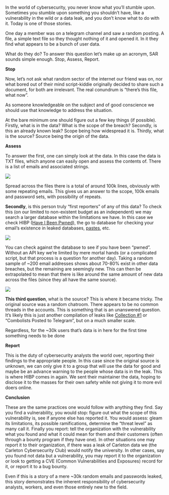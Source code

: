 <!-- title: The SAR Approach: Responding to Data Leaks with Integrity -->
<!-- author: Maxwell -->

In the world of cybersecurity, you never know what you’ll stumble upon. Sometimes you stumble upon something you shouldn’t have, like a vulnerability in the wild or a data leak, and you don’t know what to do with it. Today is one of those stories.

One day a member was on a telegram channel and saw a random posting. A file, a simple text file so they thought nothing of it and opened it. In it they find what appears to be a bunch of user data.

What do they do? To answer this question let’s make up an acronym, SAR sounds simple enough. Stop, Assess, Report.

__**Stop**__

Now, let’s not ask what random sector of the internet our friend was on, nor what bored out of their mind script-kiddie originally decided to share such a document, for both are irrelevant. The real conundrum is “there’s this file, what now”.

As someone knowledgeable on the subject and of good conscience we should use that knowledge to address the situation.

At the bare minimum one should figure out a few key things (if possible). Firstly, what is in the data? What is the scope of the breach? Secondly, is this an already known leak? Scope being how widespread it is. Thirdly, what is the source? Source being the origin of the data.

__**Assess**__

To answer the first, one can simply look at the data. In this case the data is TXT files, which anyone can easily open and assess the contents of. There is a list of emails and associated strings.

![](/img/max/pastecontent.png)

Spread across the files there is a total of around 100k lines, obviously with some repeating emails. This gives us an answer to the scope, 100k emails and password sets, with possibility of repeats.

__Secondly__, is this person truly “first reporters” of any of this data? To check this (on our limited to non-existent budget as an independent) we may search a larger database within the limitations we have. In this case we check HIBP ([Have I Been Pwned](https://haveibeenpwned.com/)), the go to database for checking your email’s existence in leaked databases, [pastes](https://haveibeenpwned.com/Pastes), etc.

![](/img/max/HIBP_1.png)

You can check against the database to see if you have been “pwned”. Without an API key we’re limited by mere mortal hands (or a complicated script, but that process is a question for another day). Taking a random sample of ~200 email addresses shows about 70-80% exist in other data breaches, but the remaining are seemingly new. This can then be extrapolated to mean that there is like around the same amount of new data across the files (since they all have the same source).

![](/img/max/HIBP_2.png)

__This third question__, what is the source? This is where it became tricky. The original source was a random chatroom. There appears to be no common threads in the accounts. This is something that is an unanswered question. It’s likely this is just another compilation of leaks like [Collection #1](https://www.troyhunt.com/the-773-million-record-collection-1-data-reach/) or “Combolists Posted to Telegram”, but on a much smaller scale.

Regardless, for the ~30k users that’s data is in here for the first time something needs to be done

__**Report**__

This is the duty of cybersecurity analysts the world over, reporting their findings to the appropriate people. In this case since the original source is unknown, we can only give it to a group that will use the data for good and maybe be an advance warning to the people whose data is in the leak. This is where HIBP comes in again. We sent their maintainer the data, hoping to disclose it to the masses for their own safety while not giving it to more evil doers online.

__**Conclusion**__

These are the same practices one would follow with anything they find. Say you find a vulnerability, you would stop: figure out what the scope of this vulnerability is, see if anyone else has reported it. You would assess: gleam its limitations, its possible ramifications, determine the “threat level” as many call it. Finally you report: tell the organization with the vulnerability what you found and what it could mean for them and their customers (often through a bounty program if they have one). In other situations one may report it to their organization, if there was a leak of Carleton data we (the Carleton Cybersecurity Club) would notify the university. In other cases, say you found not data but a vulnerability, you may report it to the organization or look to getting a CVE (Common Vulnerabilities and Exposures) record for it, or report it to a bug bounty.

Even if this is a story of a mere ~30k random emails and passwords leaked, this story demonstrates the inherent responsibility of cybersecurity analysts, workers, and even those entirely new to the field.
